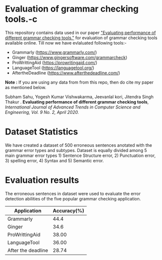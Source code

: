 # Evaluation of grammar checking tools.-c
This repository contains data used in our paper ["Evaluating performance of different grammar checking tools."](https://www.researchgate.net/publication/341120064_Evaluating_Performance_of_Different_Grammar_Checking_Tools) for evaluation of grammar checking tools available online. Till now we have evlaluated following tools:-

* Grammarly (https://www.grammarly.com/)
* Ginger (https://www.gingersoftware.com/grammarcheck)
* ProWrittingAid (https://prowritingaid.com/)
* LanguageTool (https://languagetool.org/)
* AftertheDeadline (https://www.afterthedeadline.com/)

**Note :** If you are using any data from from this repo, then do cite my paper as mentioned below.

Subham Sahu, Yogesh Kumar Vishwakarma, Jeevanlal kori, Jitendra Singh Thakur . **Evaluating performance of different grammar checking tools**, *International Journal of Advanced Trends in Computer Science and Engineering, Vol. 9 No. 2, April 2020.*

# Dataset Statistics
We have created a dataset of 500 erroneous sentences anotated with the grammar error types and subtypes. Dataset is equally divided among 5 main grammar error types 1) Sentence  Structure error, 2) Punctuation error, 3) spelling error, 4) Syntax and 5) Semantic  error. 

# Evaluation results
The erroneous sentences in dataset were used  to  evaluate  the  error  detection abilities  of  the  five  popular  grammar  checking  application.

Application | Accuracy(%)
------------ | -------------
Grammarly | 44.4
Ginger | 34.6 
ProWrittingAid | 38.00
LanguageTool | 36.00
After the deadline | 28.74
